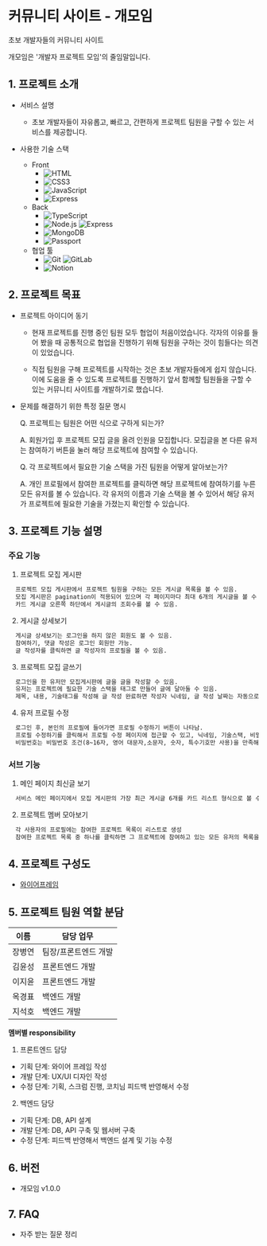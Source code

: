 # 커뮤니티 사이트 - 개모임

초보 개발자들의 커뮤니티 사이트

개모임은 '개발자 프로젝트 모임'의 줄임말입니다.

## 1. 프로젝트 소개

- 서비스 설명
  - 초보 개발자들이 자유롭고, 빠르고, 간편하게 프로젝트 팀원을 구할 수 있는 서비스를 제공합니다.
- 사용한 기술 스택

  - Front
    - <img alt="HTML" src ="https://img.shields.io/badge/HTML5-E34F26.svg?&style=for-the-badge&logo=HTML5&logoColor=black"/>
    - <img alt="CSS3" src ="https://img.shields.io/badge/CSS3-1572B6.svg?&style=for-the-badge&logo=CSS3&logoColor=black"/>
    - <img alt="JavaScript" src ="https://img.shields.io/badge/JavaScript-F7DF1E.svg?&style=for-the-badge&logo=JavaScript&logoColor=black"/>
    - <img alt="Express" src ="https://img.shields.io/badge/Express-000000.svg?&style=for-the-badge&logo=Express&logoColor=white"/>
  - Back
    - <img alt="TypeScript" src ="https://img.shields.io/badge/TypeScript-3178C6.svg?&style=for-the-badge&logo=TypeScript&logoColor=black"/>
    - <img alt="Node.js" src ="https://img.shields.io/badge/Node.js-339933.svg?&style=for-the-badge&logo=Node.js&logoColor=black"/> <img alt="Express" src ="https://img.shields.io/badge/Express-000000.svg?&style=for-the-badge&logo=Express&logoColor=white"/>
    - <img alt="MongoDB" src ="https://img.shields.io/badge/MongoDB-47A248.svg?&style=for-the-badge&logo=MongoDB&logoColor=black"/>
    - <img alt="Passport" src ="https://img.shields.io/badge/Passport-34E27A.svg?&style=for-the-badge&logo=Passport&logoColor=black"/>
  - 협업 툴
    - <img alt="Git" src ="https://img.shields.io/badge/Git-F05032.svg?&style=for-the-badge&logo=Git&logoColor=black"/> <img alt="GitLab" src ="https://img.shields.io/badge/GitLab-FCA121.svg?&style=for-the-badge&logo=GitLab&logoColor=black"/>
    - <img alt="Notion" src ="https://img.shields.io/badge/Notion-000000.svg?&style=for-the-badge&logo=Notion&logoColor=white"/>

## 2. 프로젝트 목표

- 프로젝트 아이디어 동기

  - 현재 프로젝트를 진행 중인 팀원 모두 협업이 처음이었습니다. 각자의 이유를 들어 봤을 때 공통적으로 협업을 진행하기 위해 팀원을 구하는 것이 힘들다는 의견이 있었습니다.

  - 직접 팀원을 구해 프로젝트를 시작하는 것은 초보 개발자들에게 쉽지 않습니다. 이에 도움을 줄 수 있도록 프로젝트를 진행하기 앞서 함께할 팀원들을 구할 수 있는 커뮤니티 사이트를 개발하기로 했습니다.
    <br>

- 문제를 해결하기 위한 특정 질문 명시

  Q. 프로젝트는 팀원은 어떤 식으로 구하게 되는가?

  A. 회원가입 후 프로젝트 모집 글을 올려 인원을 모집합니다. 모집글을 본 다른 유저는 참여하기 버튼을 눌러 해당 프로젝트에 참여할 수 있습니다.


  Q. 각 프로젝트에서 필요한 기술 스택을 가진 팀원을 어떻게 알아보는가?
  
  A. 개인 프로필에서 참여한 프로젝트를 클릭하면 해당 프로젝트에 참여하기를 누른 모든 유저를 볼 수 있습니다. 각 유저의 이름과 기술 스택을 볼 수 있어서 해당 유저가 프로젝트에 필요한 기술을 가졌는지 확인할 수 있습니다.

## 3. 프로젝트 기능 설명

### 주요 기능

1. 프로젝트 모집 게시판

```txt
  프로젝트 모집 게시판에서 프로젝트 팀원을 구하는 모든 게시글 목록을 볼 수 있음.
  모집 게시판은 pagination이 적용되어 있으며 각 페이지마다 최대 6개의 게시글을 볼 수 있음.
  카드 게시글 오른쪽 하단에서 게시글의 조회수를 볼 수 있음.
```

2. 게시글 상세보기

```txt
  게시글 상세보기는 로그인을 하지 않은 회원도 볼 수 있음.
  참여하기, 댓글 작성은 로그인 회원만 가능.
  글 작성자를 클릭하면 글 작성자의 프로필을 볼 수 있음.
```

3. 프로젝트 모집 글쓰기

```txt
  로그인을 한 유저만 모집게시판에 글을 글을 작성할 수 있음.
  유저는 프로젝트에 필요한 기술 스택을 태그로 만들어 글에 달아둘 수 있음.
  제목, 내용, 기술태그를 작성해 글 작성 완료하면 작성자 닉네임, 글 작성 날짜는 자동으로 생성되어 추가됨.
```

4. 유저 프로필 수정

```txt
  로그인 후, 본인의 프로필에 들어가면 프로필 수정하기 버튼이 나타남.
  프로필 수정하기를 클릭해서 프로필 수정 페이지에 접근할 수 있고, 닉네임, 기술스택, 비밀번호를 변경할 수 있음.
  비밀번호는 비밀번호 조건(8~16자, 영어 대문자,소문자, 숫자, 특수기호만 사용)을 만족해야 변경할 수 있음.
```

### 서브 기능

1. 메인 페이지 최신글 보기

```txt
  서비스 메인 페이지에서 모집 게시판의 가장 최근 게시글 6개를 카드 리스트 형식으로 볼 수 있음.
```

2. 프로젝트 멤버 모아보기

```txt
  각 사용자의 프로필에는 참여한 프로젝트 목록이 리스트로 생성
  참여한 프로젝트 목록 중 하나를 클릭하면 그 프로젝트에 참여하고 있는 모든 유저의 목록을 확인할 수 있음.
```

## 4. 프로젝트 구성도

- [와이어프레임](https://www.notion.so/elice/UI-UX-62619cced1de465c84aae362b59f86cf)

## 5. 프로젝트 팀원 역할 분담

| 이름   | 담당 업무            |
| ------ | -------------------- |
| 장병연 | 팀장/프론트엔드 개발 |
| 김윤성 | 프론트엔드 개발      |
| 이지윤 | 프론트엔드 개발      |
| 옥경표 | 백엔드 개발          |
| 지석호 | 백엔드 개발          |

**멤버별 responsibility**

1. 프론트엔드 담당

- 기획 단계: 와이어 프레임 작성
- 개발 단계: UX/UI 디자인 작성
- 수정 단계: 기획, 스크럼 진행, 코치님 피드백 반영해서 수정

2. 백엔드 담당

- 기획 단계: DB, API 설계
- 개발 단계: DB, API 구축 및 웹서버 구축
- 수정 단계: 피드백 반영해서 백엔드 설계 및 기능 수정

## 6. 버전

- 개모임 v1.0.0

## 7. FAQ

- 자주 받는 질문 정리
